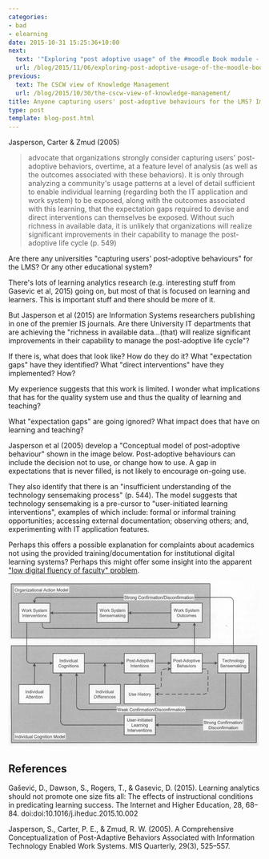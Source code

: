 ```yaml
---
categories:
- bad
- elearning
date: 2015-10-31 15:25:36+10:00
next:
  text: '"Exploring "post adoptive usage" of the #moodle Book module - a draft proposal"'
  url: /blog/2015/11/06/exploring-post-adoptive-usage-of-the-moodle-book-module-a-draft-proposal/
previous:
  text: The CSCW view of Knowledge Management
  url: /blog/2015/10/30/the-cscw-view-of-knowledge-management/
title: Anyone capturing users' post-adoptive behaviours for the LMS? Implications?
type: post
template: blog-post.html
---
```

Jasperson, Carter & Zmud (2005)

> advocate that organizations strongly consider capturing users' post-adoptive behaviors, overtime, at a feature level of analysis (as well as the outcomes associated with these behaviors). It is only through analyzing a community's usage patterns at a level of detail sufficient to enable individual learning (regarding both the IT application and work system) to be exposed, along with the outcomes associated with this learning, that the expectation gaps required to devise and direct interventions can themselves be exposed. Without such richness in available data, it is unlikely that organizations will realize significant improvements in their capability to manage the post-adoptive life cycle (p. 549)

Are there any universities "capturing users' post-adoptive behaviours" for the LMS? Or any other educational system?

There's lots of learning analytics research (e.g. interesting stuff from Gasevic et al, 2015) going on, but most of that is focused on learning and learners. This is important stuff and there should be more of it.

But Jasperson et al (2015) are Information Systems researchers publishing in one of the premier IS journals. Are there University IT departments that are achieving the "richness in available data...(that) will realize significant improvements in their capability to manage the post-adoptive life cycle"?

If there is, what does that look like? How do they do it? What "expectation gaps" have they identified? What "direct interventions" have they implemented? How?

My experience suggests that this work is limited. I wonder what implications that has for the quality system use and thus the quality of learning and teaching?

What "expectation gaps" are going ignored? What impact does that have on learning and teaching?

Jasperson et al (2005) develop a "Conceptual model of post-adoptive behaviour" shown in the image below. Post-adoptive behaviours can include the decision not to use, or change how to use. A gap in expectations that is never filled, is not likely to encourage on-going use.

They also identify that there is an "insufficient understanding of the technology sensemaking process" (p. 544). The model suggests that technology sensemaking is a pre-cursor to "user-initiated learning interventions", examples of which include: formal or informal training opportunities; accessing external documentation; observing others; and, experimenting with IT application features.

Perhaps this offers a possible explanation for complaints about academics not using the provided training/documentation for institutional digital learning systems? Perhaps this might offer some insight into the apparent ["low digital fluency of faculty" problem](/blog/2014/09/12/you-want-digitally-fluent-faculty/).

[![conceptual model of post-adoptive behaviours](images/22601110506_60821af431.jpg)](https://www.flickr.com/photos/david_jones/22601110506/in/dateposted-public/ "conceptual model of post-adoptive behaviours")

## References

Gašević, D., Dawson, S., Rogers, T., & Gasevic, D. (2015). Learning analytics should not promote one size fits all: The effects of instructional conditions in predicating learning success. The Internet and Higher Education, 28, 68–84. doi:doi:10.1016/j.iheduc.2015.10.002

Jasperson, S., Carter, P. E., & Zmud, R. W. (2005). A Comprehensive Conceptualization of Post-Adaptive Behaviors Associated with Information Technology Enabled Work Systems. MIS Quarterly, 29(3), 525–557.